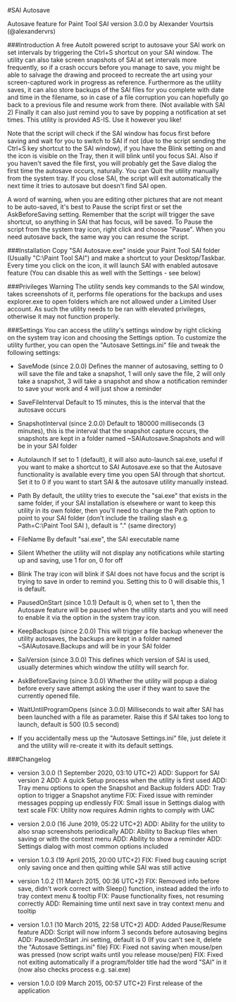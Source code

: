 #SAI Autosave

Autosave feature for Paint Tool SAI
version 3.0.0 by Alexander Vourtsis (@alexandervrs)


###Introduction
A free AutoIt powered script to autosave your SAI work on set intervals by triggering the Ctrl+S shortcut on your SAI window.
The utility can also take screen snapshots of SAI at set intervals more frequently, so if a crash occurs before you manage to save, you might be able to salvage the drawing and proceed to recreate the art using your screen-captured work in progress as reference. 
Furthermore as the utility saves, it can also store backups of the SAI files for you complete with date and time in the filename, so in case of a file corruption you can hopefully go back to a previous file and resume work from there. (Not available with SAI 2)
Finally it can also just remind you to save by popping a notification at set times.
This utility is provided AS-IS. Use it however you like!

Note that the script will check if the SAI window has focus first before saving and wait for you to switch to SAI if not (due to the script sending the Ctrl+S key shortcut to the SAI window), if you have the Blink setting on and the icon is visible on the Tray, then it will blink until you focus SAI. Also if you haven't saved the file first, you will probably get the Save dialog the first time the autosave occurs, naturally. You can Quit the utility manually from the system tray. If you close SAI, the script will exit automatically the next time it tries to autosave but doesn't find SAI open.

A word of warning, when you are editing other pictures that are not meant to be auto-saved, it's best to Pause the script first or set the AskBeforeSaving setting. Remember that the script will trigger the save shortcut, so anything in SAI that has focus, will be saved. To Pause the script from the system tray icon, right click and choose "Pause". When you need autosave back, the same way you can resume the script.

###Installation
Copy "SAI Autosave.exe" inside your Paint Tool SAI folder (Usually "C:\Paint Tool SAI") and make a shortcut to your Desktop/Taskbar. Every time you click on the icon, it will launch SAI with enabled autosave feature (You can disable this as well with the Settings - see below)

###Privileges Warning
The utility sends key commands to the SAI window, takes screenshots of it, performs file operations for the backups and uses explorer.exe to open folders which are not allowed under a Limited User account. As such the utility needs to be ran with elevated privileges, otherwise it may not function properly.

###Settings
You can access the utility's settings window by right clicking on the system tray icon and choosing the Settings option.
To customize the utility further, you can open the "Autosave Settings.ini" file and tweak the following settings:

* SaveMode (since 2.0.0)
Defines the manner of autosaving, setting to 0 will save the file and take a snapshot, 1 will only save the file, 2 will only take a snapshot, 3 will take a snapshot and show a notification reminder to save your work and 4 will just show a reminder

* SaveFileInterval
Default to 15 minutes, this is the interval that the autosave occurs

* SnapshotInterval (since 2.0.0)
Default to 180000 milliseconds (3 minutes), this is the interval that the snapshot capture occurs, the snapshots are kept in a folder named ~SAIAutosave.Snapshots and will be in your SAI folder

* Autolaunch
If set to 1 (default), it will also auto-launch sai.exe, useful if you want to make a shortcut to SAI Autosave.exe so that the Autosave functionality is available every time you open SAI through that shortcut.
Set it to 0 if you want to start SAI & the autosave utility manually instead.

* Path
By default, the utility tries to execute the "sai.exe" that exists in the same folder, if your SAI installation is elsewhere or want to keep this utility in its own folder, then you'll need to change the Path option to point to your SAI folder (don't include the trailing slash e.g. Path=C:\Paint Tool SAI ), default is "." (same directory)

* FileName
By default "sai.exe", the SAI executable name

* Silent
Whether the utility will not display any notifications while starting up and saving, use 1 for on, 0 for off

* Blink
The tray icon will blink if SAI does not have focus and the script is trying to save in order to remind you. Setting this to 0 will disable this, 1 is default.

* PausedOnStart (since 1.0.1)
Default is 0, when set to 1, then the Autosave feature will be paused when the utility starts and you will need to enable it via the option in the system tray icon.

* KeepBackups (since 2.0.0)
This will trigger a file backup whenever the utility autosaves, the backups are kept in a folder named ~SAIAutosave.Backups and will be in your SAI folder

* SaiVersion (since 3.0.0)
This defines which version of SAI is used, usually determines which window the utility will search for.

* AskBeforeSaving (since 3.0.0)
Whether the utility will popup a dialog before every save attempt asking the user if they want to save the currently opened file.

* WaitUntilProgramOpens (since 3.0.0)
Milliseconds to wait after SAI has been launched with a file as parameter. Raise this if SAI takes too long to launch, default is 500 (0.5 second)


* If you accidentally mess up the "Autosave Settings.ini" file, just delete it and the utility will re-create it with its default settings.


###Changelog
* version 3.0.0 (1 September 2020, 03:10 UTC+2)
ADD: Support for SAI version 2
ADD: A quick Setup process when the utility is first used
ADD: Tray menu options to open the Snapshot and Backup folders
ADD: Tray option to trigger a Snapshot anytime
FIX: Fixed issue with reminder messages popping up endlessly
FIX: Small issue in Settings dialog with text scale
FIX: Utility now requires Admin rights to comply with UAC

* version 2.0.0 (16 June 2019, 05:22 UTC+2)
ADD: Ability for the utility to also snap screenshots periodically
ADD: Ability to Backup files when saving or with the context menu
ADD: Ability to show a reminder
ADD: Settings dialog with most common options included

* version 1.0.3 (19 April 2015, 20:00 UTC+2)
FIX: Fixed bug causing script only saving once and then quitting while SAI was still active

* version 1.0.2 (11 March 2015, 00:36 UTC+2)
FIX: Removed info before save, didn't work correct with Sleep() function, instead added the info to tray context menu & tooltip
FIX: Pause functionality fixes, not resuming correctly
ADD: Remaining time until next save in tray context menu and tooltip

* version 1.0.1 (10 March 2015, 22:58 UTC+2)
ADD: Added Pause/Resume feature
ADD: Script will now inform 3 seconds before autosaving begins
ADD: PausedOnStart .ini setting, default is 0 (If you can't see it, delete the "Autosave Settings.ini" file)
FIX: Fixed not saving when mouse/pen was pressed (now script waits until you release mouse/pen)
FIX: Fixed not exiting automatically if a program/folder title had the word "SAI" in it (now also checks process e.g. sai.exe)

* version 1.0.0 (09 March 2015, 00:57 UTC+2)
First release of the application